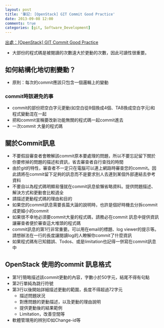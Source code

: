 ```yaml
---
layout: post
title: '筆記: [OpenStack] GIT Commit Good Practice'
date: 2013-09-08 12:00
comments: true
categories: [git, Software_Development]
---
```

[出處：[OpenStack] GIT Commit Good Practice](https://wiki.openstack.org/wiki/GitCommitMessages)

- 大部份的程式碼是被閱讀的次數遠大於更動的次數，因此可讀性很重要。

## 如何結構化地切割變動？

- 原則：每次的commit應該只包含一個邏輯上的變動

### commit時該避免的事

- commit的部份把空白字元更動(如空白從8個換成4個、TAB換成空白字元)和程式變動混在一起
- 把和commit宣稱要改新功能無關的程式碼一起commit進去
- 一次commit 大量的程式碼

## 關於Commit訊息

- 不要假設審查者會瞭解該commit原本要處理的問題，所以不要忘記留下關於你要修掉的問題的描述和資訊，省去審查者自行查找的時間
- 由於git的特性，審查者不一定只在電腦可以連上網路時審查您的commit。因此請將在commit留下足夠的訊息而不是要求別人去連到某個外部連結去參考資料
- 不要自以為程式碼明顯易懂就在commit訊息偷懶省略資料。提供問題描述、解決方式和更動會比較週全
- 請描述更動程式碼的理由和目的
- 如果您的commit訊息需要長篇大論的說明時，也許是個好時機去分拆commit成更細小的commit
- 如果很不幸地必須要commit大量的程式碼，請務必在commit 訊息中提供資訊讓審查者便於審查這大堆頭的程式碼
- commit訊息的第1行非常重要。可以用在email的標題、log viewer的提示等。請想辦法在一行的長度讓閱讀log的人瞭解你commit了什麼資訊
- 如果程式碼有已知錯誤、Todos、或是limitation也記得一併寫在commit訊息中

## OpenStack 使用的commit 訊息格式

- 第1行簡略描述該commit更動的內容，字數小於50字元，結尾不得有句點
- 第2行單純為跳行符號
- 第3行以後開始詳細描述更動的範圍，長度不得超過72字元
    - 描述問題狀況
    - 對應問題的更動描述，以及更動的理由說明
    - 提供更動後的結果範例
    - Limitation，改善空間等
- 軟體管理用的辨別ID如Change-id等
